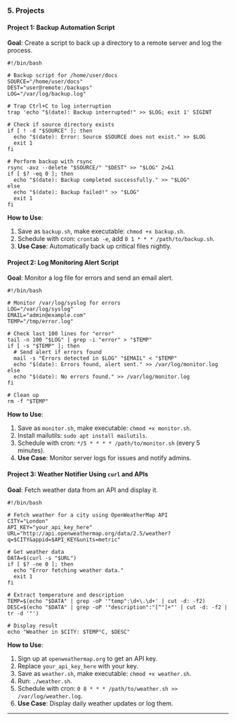 ### 5. Projects

#### Project 1: Backup Automation Script
**Goal**: Create a script to back up a directory to a remote server and log the process.

```x-shellscript
#!/bin/bash

# Backup script for /home/user/docs
SOURCE="/home/user/docs"
DEST="user@remote:/backups"
LOG="/var/log/backup.log"

# Trap Ctrl+C to log interruption
trap 'echo "$(date): Backup interrupted!" >> $LOG; exit 1' SIGINT

# Check if source directory exists
if [ ! -d "$SOURCE" ]; then
  echo "$(date): Error: Source $SOURCE does not exist." >> $LOG
  exit 1
fi

# Perform backup with rsync
rsync -avz --delete "$SOURCE/" "$DEST" >> "$LOG" 2>&1
if [ $? -eq 0 ]; then
  echo "$(date): Backup completed successfully." >> "$LOG"
else
  echo "$(date): Backup failed!" >> "$LOG"
  exit 1
fi
```

**How to Use**:
1. Save as `backup.sh`, make executable: `chmod +x backup.sh`.
2. Schedule with cron: `crontab -e`, add `0 1 * * * /path/to/backup.sh`.
3. **Use Case**: Automatically back up critical files nightly.

#### Project 2: Log Monitoring Alert Script
**Goal**: Monitor a log file for errors and send an email alert.

```x-shellscript
#!/bin/bash

# Monitor /var/log/syslog for errors
LOG="/var/log/syslog"
EMAIL="admin@example.com"
TEMP="/tmp/error.log"

# Check last 100 lines for "error"
tail -n 100 "$LOG" | grep -i "error" > "$TEMP"
if [ -s "$TEMP" ]; then
  # Send alert if errors found
  mail -s "Errors detected in $LOG" "$EMAIL" < "$TEMP"
  echo "$(date): Errors found, alert sent." >> /var/log/monitor.log
else
  echo "$(date): No errors found." >> /var/log/monitor.log
fi

# Clean up
rm -f "$TEMP"
```

**How to Use**:
1. Save as `monitor.sh`, make executable: `chmod +x monitor.sh`.
2. Install mailutils: `sudo apt install mailutils`.
3. Schedule with cron: `*/5 * * * * /path/to/monitor.sh` (every 5 minutes).
4. **Use Case**: Monitor server logs for issues and notify admins.

#### Project 3: Weather Notifier Using `curl` and APIs
**Goal**: Fetch weather data from an API and display it.

```x-shellscript
#!/bin/bash

# Fetch weather for a city using OpenWeatherMap API
CITY="London"
API_KEY="your_api_key_here"
URL="http://api.openweathermap.org/data/2.5/weather?q=$CITY&appid=$API_KEY&units=metric"

# Get weather data
DATA=$(curl -s "$URL")
if [ $? -ne 0 ]; then
  echo "Error fetching weather data."
  exit 1
fi

# Extract temperature and description
TEMP=$(echo "$DATA" | grep -oP '"temp":\d+\.\d+' | cut -d: -f2)
DESC=$(echo "$DATA" | grep -oP '"description":"[^"]+"' | cut -d: -f2 | tr -d '"')

# Display result
echo "Weather in $CITY: $TEMP°C, $DESC"
```

**How to Use**:
1. Sign up at `openweathermap.org` to get an API key.
2. Replace `your_api_key_here` with your key.
3. Save as `weather.sh`, make executable: `chmod +x weather.sh`.
4. Run: `./weather.sh`.
5. Schedule with cron: `0 8 * * * /path/to/weather.sh >> /var/log/weather.log`.
6. **Use Case**: Display daily weather updates or log them.

---
